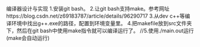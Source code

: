 编译器设计与实现
1.安装git bash。
2.让git bash支持make。参考网址https://blog.csdn.net/z69183787/article/details/96290717
3.从dev c++等编译环境中找出g++.exe的路径，配置到环境变量里。
4.把makefile放到src文件夹下，然后在git bash中使用make指令就可以编译运行了。
//5.使用./main.out运行(make会自动运行)



